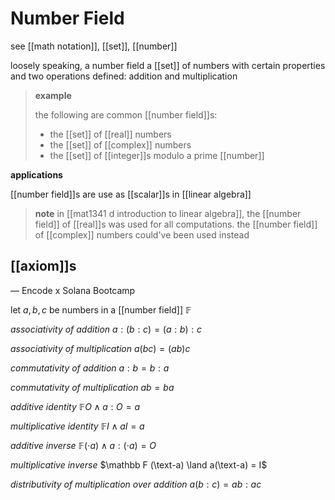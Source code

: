 # Number Field

see [[math notation]], [[set]], [[number]]

loosely speaking, a number field a [[set]] of numbers with certain properties and two operations defined: addition and multiplication

> **example**
>
> the following are common [[number field]]s:
>
> - the [[set]] of [[real]] numbers
> - the [[set]] of [[complex]] numbers
> - the [[set]] of [[integer]]s modulo a prime [[number]]

**applications**

[[number field]]s are use as [[scalar]]s in [[linear algebra]]

> **note** in [[mat1341 d introduction to linear algebra]], the [[number field]] of [[real]]s was used for all computations. the [[number field]] of [[complex]] numbers could've been used instead

## [[axiom]]s

&mdash; Encode x Solana Bootcamp

let $a, b, c$ be numbers in a [[number field]] $\mathbb F$

_associativity of addition_ $a : (b : c) = (a : b) : c$

_associativity of multiplication_ $a(bc) = (ab)c$

_commutativity of addition_ $a : b = b : a$

_commutativity of multiplication_ $ab = ba$

_additive identity_ $\mathbb F O \land a : O = a$

_multiplicative identity_ $\mathbb F I \land aI = a$

_additive inverse_ $\mathbb F (\cdot a) \land a : (\cdot a) = O$

_multiplicative inverse_ $\mathbb F (\text-a) \land a(\text-a) = I$

_distributivity of multiplication over addition_ $a(b : c) = ab : ac$
